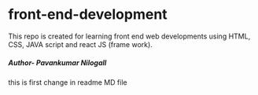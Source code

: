 # front-end-development
This repo is created for learning front end web developments using HTML, CSS, JAVA script and react JS (frame work).
<h5>Author- Pavankumar Nilogall</h5>
<p>this is first change in readme MD file</p>
